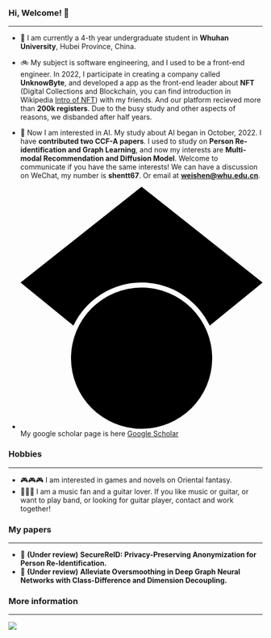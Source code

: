 ### Hi, Welcome! 👋
***
- 🏫 I am currently a 4-th year undergraduate student in **Whuhan University**, Hubei Province, China. 
- 🚲 My subject is software engineering, and I used to be a front-end engineer. In 2022, I participate in creating a company called **UnknowByte**, and developed a app as the front-end leader about **NFT** (Digital Collections and Blockchain, you can find introduction in Wikipedia [Intro of NFT](https://en.wikipedia.org/wiki/Non-fungible_token)) with my friends. And our platform recieved more than **200k registers**. Due to the busy study and other aspects of reasons, we disbanded after half years.
- 🚗 Now I am interested in AI. My study about AI began in October, 2022. I have **contributed two CCF-A papers**. I used to study on **Person Re-identification and Graph Learning**, and now my interests are **Multi-modal Recommendation and Diffusion Model**. Welcome to communicate if you have the same interests! We can have a discussion on WeChat, my number is **shentt67**. Or email at **weishen@whu.edu.cn**.

- <svg role="img" viewBox="0 0 24 24" xmlns="http://www.w3.org/2000/svg"><path d="M5.242 13.769L0 9.5 12 0l12 9.5-5.242 4.269C17.548 11.249 14.978 9.5 12 9.5c-2.977 0-5.548 1.748-6.758 4.269zM12 10a7 7 0 1 0 0 14 7 7 0 0 0 0-14z"/></svg> My google scholar page is here [Google Scholar](https://scholar.google.com.hk/citations?hl=zh-CN&user=fRwq42IAAAAJ)


### Hobbies
*** 
- 🎮🎮🎮 I am interested in games and novels on Oriental fantasy.
- 🎸🎸🎸 I am a music fan and a guitar lover. If you like music or guitar, or want to play band, or looking for guitar player, contact and work together!


### My papers
***
- 🧭 **(Under review)** **SecureReID: Privacy-Preserving Anonymization for Person Re-Identification.**
- 🧭 **(Under review)** **Alleviate Oversmoothing in Deep Graph Neural Networks with Class-Difference and Dimension Decoupling.**

### More information
***
![](https://github-readme-stats.vercel.app/api?username=shenwei)
